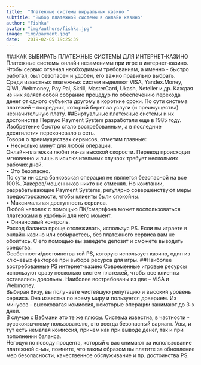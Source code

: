 ```yaml
---
title:  "Платежные системы вируальных казино "
subtitle: "Выбор платежной системы в онлайн казино"
author: "Fishka"
avatar: "img/authors/fishka.jpg"
image: "img/payment.jpg"
date:   2019-02-05 19:25:39
---
```


###КАК ВЫБИРАТЬ ПЛАТЕЖНЫЕ СИСТЕМЫ ДЛЯ ИНТЕРНЕТ-КАЗИНО
Платежные системы онлайн незаменимы при игре в интернет-казино. Чтобы сервис отвечал необходимым требованиям, а именно - быстро работал, был безопасен и удобен, его важно правильно выбрать. 
<br>Среди известных платежных систем выделяют VISA, Yandex.Money, QIWI, Webmoney, Pay Pal, Skrill, MasterCard, Ukash, Neteller и др. Каждая из них являет собой собрание процедур по обеспечению перехода денег от одного субъекта другому в короткие сроки. По сути система платежей – посредник, который берет за услуги (и преимущества) незначительную плату. 
##Виртуальные платежные системы и их достоинства
Первую Payment System разработали еще в 1985 году. Изобретение быстро стало востребованным, а в последние десятилетия перекочевало в сеть. 
<br>Говоря о преимуществах сервисов, отметим главные:
<br>• Несколько минут для любой операции. 
<br>Онлайн-платежки любят из-за высокой скорости. Перевод происходит мгновенно и лишь в исключительных случаях требует нескольких рабочих дней. 
<br>• Это безопасно.
<br>По сути ни одна банковская операция не является безопасной на все 100%. Хакеров/мошенников никто не отменял. Но компании, разрабатывающие Payment Systems, регулярно совершенствуют меры предосторожности, чтобы клиенты были спокойны. 
<br>• Максимальная доступность сервиса.
<br>Любой человек с помощью ПК/смартфона может воспользоваться платежками в удобный для него момент. 
<br>• Финансовый контроль.
<br>Расход баланса проще отслеживать, используя PS.
Если вы играете в онлайн-казино или собираетесь, без платежного сервиса вам не обойтись. С его помощью вы заведете депозит и сможете выводить средства. <br>Особенности/достоинства той PS, которую использует казино, один из ключевых факторов при выборе ресурса для игры.
##Наиболее востребованные PS интернет-казино
Современные игровые ресурсы используют сразу несколько систем платежей, чтобы все клиенты оставались довольны. Наиболее востребованы из две – VISA и Webmoney. 
<br>Выбирая Визу, вы получаете чистейшую репутацию и высокий уровень сервиса. Она известна по всему миру и пользуется доверием. Из минусов – высоковатая комиссия, некоторые операции занимают до 3-х дней.
<br>В случае с Вэбмани это те же плюсы. Система известна, в частности - русскоязычному пользователю, это всегда безопасный вариант. Увы, и тут есть немалая комиссия, причем как при выводе денег, так и при пополнении баланса. 
<br>Негодуя по поводу процента, который с вас снимают за использование платежной с-мы, помните, что таким образом вы платите за обновление мер безопасности, качественное обслуживание и пр. достоинства PS. 

